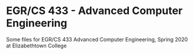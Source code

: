 # EGR/CS 433 - Advanced Computer Engineering
Some files for EGR/CS 433 Advanced Computer Engineering, Spring 2020 at Elizabethtown College
